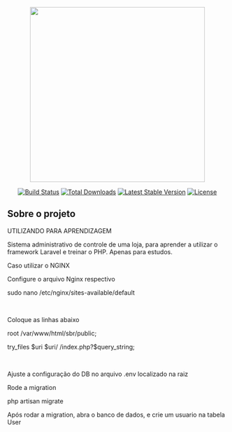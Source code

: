 <p align="center"><a href="https://laravel.com" target="_blank"><img src="https://raw.githubusercontent.com/laravel/art/master/logo-lockup/5%20SVG/2%20CMYK/1%20Full%20Color/laravel-logolockup-cmyk-red.svg" width="400"></a></p>

<p align="center">
<a href="https://travis-ci.org/laravel/framework"><img src="https://travis-ci.org/laravel/framework.svg" alt="Build Status"></a>
<a href="https://packagist.org/packages/laravel/framework"><img src="https://poser.pugx.org/laravel/framework/d/total.svg" alt="Total Downloads"></a>
<a href="https://packagist.org/packages/laravel/framework"><img src="https://poser.pugx.org/laravel/framework/v/stable.svg" alt="Latest Stable Version"></a>
<a href="https://packagist.org/packages/laravel/framework"><img src="https://poser.pugx.org/laravel/framework/license.svg" alt="License"></a>
</p>

## Sobre o projeto
<p>UTILIZANDO PARA APRENDIZAGEM</p>
<p>Sistema administrativo de controle de uma loja, para aprender a utilizar o framework Laravel e treinar o PHP. Apenas para estudos.</p>

<p>Caso utilizar o NGINX</p>
<p>Configure o arquivo Nginx respectivo</p>
<p>sudo nano /etc/nginx/sites-available/default </p>
<br>
<p>Coloque as linhas abaixo</p>
<p>root /var/www/html/sbr/public;</p>
<p>try_files $uri $uri/ /index.php?$query_string;</p>
<br>
<p>Ajuste a configuração do DB no arquivo .env localizado na raiz </p>
<p>Rode a migration </p>
<p>php artisan migrate </p>
<p>Após rodar a migration, abra o banco de dados, e crie um usuario na tabela User </p>
